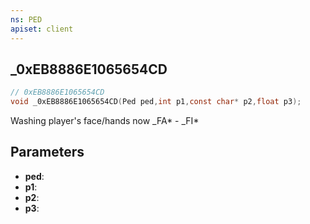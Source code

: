 ```yaml
---
ns: PED
apiset: client
---
```

## _0xEB8886E1065654CD

```c
// 0xEB8886E1065654CD
void _0xEB8886E1065654CD(Ped ped,int p1,const char* p2,float p3);
```

Washing player's face/hands now
_FA* - _FI*

## Parameters
* **ped**:
* **p1**:
* **p2**:
* **p3**: